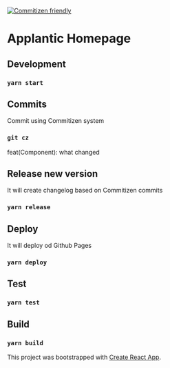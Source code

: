 [![Commitizen friendly](https://img.shields.io/badge/commitizen-friendly-brightgreen.svg)](http://commitizen.github.io/cz-cli/)

# Applantic Homepage

## Development

### `yarn start`

## Commits

Commit using Commitizen system

### `git cz`

feat(Component): what changed

## Release new version

It will create changelog based on Commitizen commits

### `yarn release`

## Deploy

It will deploy od Github Pages

### `yarn deploy`

## Test

### `yarn test`

## Build

### `yarn build`

This project was bootstrapped with [Create React App](https://github.com/facebook/create-react-app).
